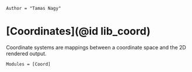 ```@meta
Author = "Tamas Nagy"
```

# [Coordinates](@id lib_coord)

Coordinate systems are mappings between a coordinate space and the 2D rendered output.

```@autodocs
Modules = [Coord]
```
